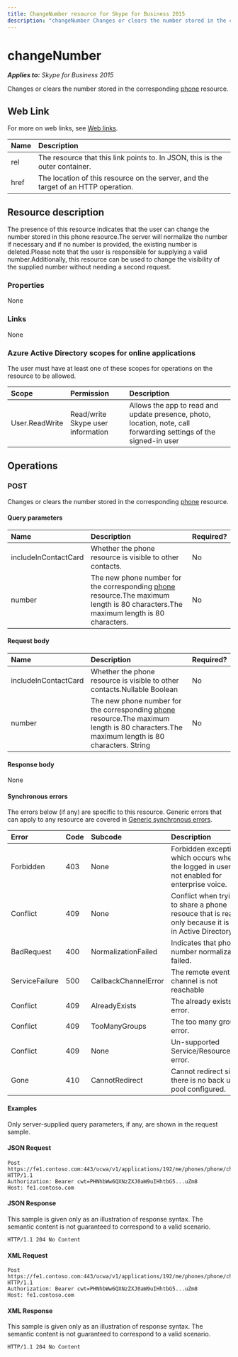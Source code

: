```yaml
---
title: ChangeNumber resource for Skype for Business 2015
description: "changeNumber Changes or clears the number stored in the corresponding [phone](phone_ref.md) resource." 
---
```

# changeNumber

 _**Applies to:** Skype for Business 2015_


Changes or clears the number stored in the corresponding [phone](phone_ref.md) resource.
            

## Web Link
<a name = "sectionSection0"> </a>

For more on web links, see [Web links](WebLinks.md).


|**Name**|**Description**|
|:-----|:-----|
|rel|The resource that this link points to. In JSON, this is the outer container.|
|href|The location of this resource on the server, and the target of an HTTP operation.|

## Resource description
<a name = "sectionSection1"> </a>

The presence of this resource indicates that the user can change the number stored in this phone resource.The server will normalize the number if necessary and if no number is provided, the existing number is deleted.Please note that the user is responsible for supplying a valid number.Additionally, this resource can be used to change the visibility of the supplied number without needing a second request.

### Properties



None

### Links



None

### Azure Active Directory scopes for online applications



The user must have at least one of these scopes for operations on the resource to be allowed.

|**Scope**|**Permission**|**Description**|
|:-----|:-----|:-----|
|User.ReadWrite|Read/write Skype user information|Allows the app to read and update presence, photo, location, note, call forwarding settings of the signed-in user|

## Operations



<a name="sectionSection2"></a>

### POST




Changes or clears the number stored in the corresponding [phone](phone_ref.md) resource.

#### Query parameters




|**Name**|**Description**|**Required?**|
|:-----|:-----|:-----|
|includeInContactCard|Whether the phone resource is visible to other contacts.|No|
|number|The new phone number for the corresponding [phone](phone_ref.md) resource.The maximum length is 80 characters.The maximum length is 80 characters.|No|


#### Request body




|**Name**|**Description**|**Required?**|
|:-----|:-----|:-----|
|includeInContactCard|Whether the phone resource is visible to other contacts.Nullable Boolean|No|
|number|The new phone number for the corresponding [phone](phone_ref.md) resource.The maximum length is 80 characters.The maximum length is 80 characters. String|No|

#### Response body



None

#### Synchronous errors



The errors below (if any) are specific to this resource. Generic errors that can apply to any resource are covered in [Generic synchronous errors](GenericSynchronousErrors.md).

|**Error**|**Code**|**Subcode**|**Description**|
|:-----|:-----|:-----|:-----|
|Forbidden|403|None|Forbidden exception which occurs when the logged in user is not enabled for enterprise voice.|
|Conflict|409|None|Conflict when trying to share a phone resouce that is read only because it is set in Active Directory|
|BadRequest|400|NormalizationFailed|Indicates that phone number normalization failed.|
|ServiceFailure|500|CallbackChannelError|The remote event channel is not reachable|
|Conflict|409|AlreadyExists|The already exists error.|
|Conflict|409|TooManyGroups|The too many groups error.|
|Conflict|409|None|Un-supported Service/Resource/API error.|
|Gone|410|CannotRedirect|Cannot redirect since there is no back up pool configured.|

#### Examples



Only server-supplied query parameters, if any, are shown in the request sample.

#### JSON Request




```
Post https://fe1.contoso.com:443/ucwa/v1/applications/192/me/phones/phone/changeNumber HTTP/1.1
Authorization: Bearer cwt=PHNhbWw6QXNzZXJ0aW9uIHhtbG5...uZm8
Host: fe1.contoso.com

```


#### JSON Response



This sample is given only as an illustration of response syntax. The semantic content is not guaranteed to correspond to a valid scenario.
```
HTTP/1.1 204 No Content

```


#### XML Request




```
Post https://fe1.contoso.com:443/ucwa/v1/applications/192/me/phones/phone/changeNumber HTTP/1.1
Authorization: Bearer cwt=PHNhbWw6QXNzZXJ0aW9uIHhtbG5...uZm8
Host: fe1.contoso.com

```


#### XML Response



This sample is given only as an illustration of response syntax. The semantic content is not guaranteed to correspond to a valid scenario.
```
HTTP/1.1 204 No Content

```


